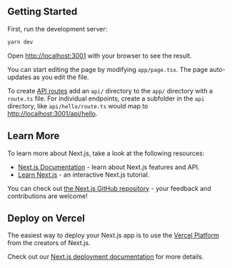 ## Getting Started

First, run the development server:

```bash
yarn dev
```

Open [http://localhost:3001](http://localhost:3001) with your browser to see the result.

You can start editing the page by modifying `app/page.tsx`. The page auto-updates as you
edit the file.

To create
[API routes](https://nextjs.org/docs/app/building-your-application/routing/router-handlers)
add an `api/` directory to the `app/` directory with a `route.ts` file. For individual
endpoints, create a subfolder in the `api` directory, like `api/hello/route.ts` would map
to [http://localhost:3001/api/hello](http://localhost:3001/api/hello).

## Learn More

To learn more about Next.js, take a look at the following resources:

- [Next.js Documentation](https://nextjs.org/docs) - learn about Next.js features and API.
- [Learn Next.js](https://nextjs.org/learn/foundations/about-nextjs) - an interactive
  Next.js tutorial.

You can check out [the Next.js GitHub repository](https://github.com/vercel/next.js/) -
your feedback and contributions are welcome!

## Deploy on Vercel

The easiest way to deploy your Next.js app is to use the
[Vercel Platform](https://vercel.com/new?utm_source=github.com&utm_medium=referral&utm_campaign=turborepo-readme)
from the creators of Next.js.

Check out our [Next.js deployment documentation](https://nextjs.org/docs/deployment) for
more details.

